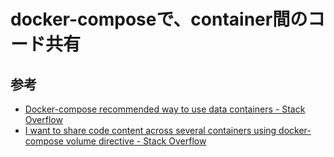# docker-composeで、container間のコード共有

## 参考

- [Docker-compose recommended way to use data containers - Stack Overflow](https://stackoverflow.com/questions/42958573/docker-compose-recommended-way-to-use-data-containers)
- [I want to share code content across several containers using docker-compose volume directive - Stack Overflow](https://stackoverflow.com/questions/44251094/i-want-to-share-code-content-across-several-containers-using-docker-compose-volu)
